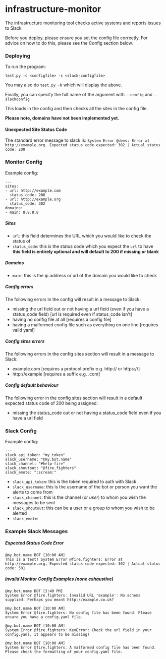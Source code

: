 # infrastructure-monitor
The infrastructure monitoring tool checks active systems and reports issues to Slack

Before you deploy, please ensure you set the config file correctly. For advice on how to do this, please see the Config section below.

### Deploying
To run the program:

`test.py -c <configfile> -s <slack-configfile>`

You may also do `test.py -h` which will display the above.

Finally, you can specify the full name of the argument with `--config` and `--slackconfig`

This loads in the config and then checks all the sites in the config file.

**Please note, domains have not been implemented yet.**

#### Unexpected Site Status Code
The standard error message to slack is:
`System Error @devs: Error at http://example.org. Expected status code expected: 302 | Actual status code: 200`

### Monitor Config

Example config:
```
---
sites:
- url: http://example.com
  status_code: 200
- url: http://example.org
  status_code: 302
domains:
- main: 8.8.8.8
```

##### Sites
- `url`: this field determines the URL which you would like to check the status of
- `status_code`: this is the status code which you expect the `url` to have **this field is entirely optional and will default to 200 if missing or blank**

##### Domains
- `main`: this is the ip address or url of the domain you would like to check

##### Config errors
The following errors in the config will result in a message to Slack:
- missing the url field out or not having a url field (even if you have a status_code field) [url is required even if status_code isn't]
- having no config file at all [requires a config file]
- having a malformed config file such as everything on one line [requires valid yaml]

##### Config sites errors
The following errors in the config sites section will result in a message to Slack:
- example.com [requires a protocol prefix e.g. http:// or https://]
- http://example [requires a suffix e.g. .com]

##### Config default behaviour
The following error in the config sites section will result in a default expected status code of 200 being assigned:
- missing the status_code out or not having a status_code field even if you have a url field

### Slack Config

Example config:
```
---
slack_api_token: "my_token"
slack_username: "@my.bot.name"
slack_channel: "#help-fire"
slack_shoutout: "@fire.fighters"
slack_emote: ":scream:"
```

- `slack_api_token`: this is the token required to auth with Slack
- `slack_username`: this is the username of the bot or person you want the alerts to come from
- `slack_channel`: this is the channel (*or user*) to whom you wish the messages to be sent
- `slack_shoutout`: this can be a user or a group to whom you wish to be alerted
- `slack_emote`: 

### Example Slack Messages

##### Expected Status Code Error
```
@my.bot.name BOT [10:00 AM]  
This is a test! System Error @fire.fighters: Error at http://example.org. Expected status code expected: 302 | Actual status code: 501
```

##### Invalid Monitor Config Examples (none exhaustive)
```
@my.bot.name BOT [3:49 PM]  
System Error @fire.fighters: Invalid URL 'example': No schema supplied. Perhaps you meant http://example.co.uk?
```
```
@my.bot.name BOT [10:00 AM]  
System Error @fire.fighters: No config file has been found. Please ensure you have a config.yaml file.
```
```
@my.bot.name BOT [10:00 AM]  
System Error @fire.fighters: KeyError: Check the url field in your config.yaml, it appears to be missing!
```
```
@my.bot.name BOT [10:00 AM]  
System Error @fire.fighters: A malformed config file has been found. Please check the formatting of your config.yaml file.
```